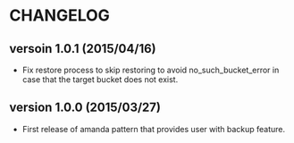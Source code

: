 CHANGELOG
=========

## versoin 1.0.1 (2015/04/16)

  - Fix restore process to skip restoring to avoid no_such_bucket_error in case that the target bucket does not exist.

## version 1.0.0 (2015/03/27)

  - First release of amanda pattern that provides user with backup feature.
